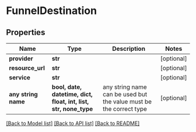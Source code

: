 # FunnelDestination


## Properties
Name | Type | Description | Notes
------------ | ------------- | ------------- | -------------
**provider** | **str** |  | [optional] 
**resource_url** | **str** |  | [optional] 
**service** | **str** |  | [optional] 
**any string name** | **bool, date, datetime, dict, float, int, list, str, none_type** | any string name can be used but the value must be the correct type | [optional]

[[Back to Model list]](../README.md#documentation-for-models) [[Back to API list]](../README.md#documentation-for-api-endpoints) [[Back to README]](../README.md)


